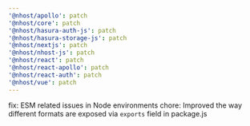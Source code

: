 ```yaml
---
'@nhost/apollo': patch
'@nhost/core': patch
'@nhost/hasura-auth-js': patch
'@nhost/hasura-storage-js': patch
'@nhost/nextjs': patch
'@nhost/nhost-js': patch
'@nhost/react': patch
'@nhost/react-apollo': patch
'@nhost/react-auth': patch
'@nhost/vue': patch
---
```


fix: ESM related issues in Node environments
chore: Improved the way different formats are exposed via `exports` field in package.js

